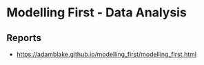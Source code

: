 # Modelling First - Data Analysis

## Reports

- https://adamblake.github.io/modelling_first/modelling_first.html
